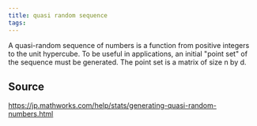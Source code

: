 ```yaml
---
title: quasi random sequence
tags: 
---
```


A quasi-random sequence of numbers is a function from positive integers to the unit hypercube. To be useful in applications, an initial "point set" of the sequence must be generated. The point set is a matrix of size n by d.

## Source
https://jp.mathworks.com/help/stats/generating-quasi-random-numbers.html